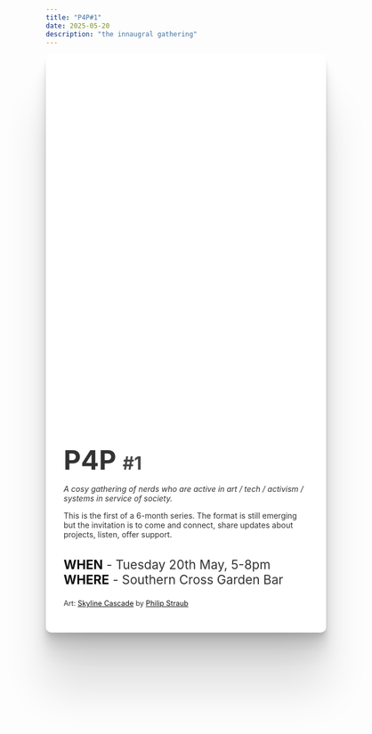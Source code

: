 ```yaml
---
title: "P4P#1"
date: 2025-05-20
description: "the innaugral gathering"
---
```


<div class="card">
  <div class="hero" ></div>

  <div class="body">

  <h1>
    P4P
    <span>#1</span>
  </h1>

  _A cosy gathering of nerds who are active in art / tech / activism / systems in service of society._

  This is the first of a 6-month series. The format is still emerging but the invitation is to come and connect, share updates about projects, listen, offer support.

  <div class="details">

  **WHEN** - Tuesday 20th May, 5-8pm <br />
  **WHERE** - Southern Cross Garden Bar

  </div>

  <div class="art">

  Art: [Skyline Cascade](https://scryfall.com/card/bfz/246/skyline-cascade) by [Philip Straub](https://www.artstation.com/philipstraub52)
  </div>

  </div>
</div>

<style>
  .card {
    color: #333;

    h1 {
      color: #333; 
    }
  }
  .card {
    --radius: 10px;
    /* max-width: 800px; */
    background: white;
    box-shadow: 
      0 2.8px 2.2px rgba(0, 0, 0, 0.034),
      0 6.7px 5.3px rgba(0, 0, 0, 0.048),
      0 12.5px 10px rgba(0, 0, 0, 0.06),
      0 22.3px 17.9px rgba(0, 0, 0, 0.072),
      0 41.8px 33.4px rgba(0, 0, 0, 0.086),
      0 100px 80px rgba(0, 0, 0, 0.12);
    border-radius: var(--radius);

    display: grid;
    grid-template-rows: auto auto;

    .hero {
      height: 600px;
      background-image: url('./featured.jpg');
      background-size: cover;
      border-radius: var(--radius) var(--radius) 0 0;
    }

    .body {
      padding: 0 2rem 2rem 2rem;
      h1 {
        font-size: 3rem;
        padding-top: 2rem;
        padding-bottom: 0;
        border: none;
        margin-bottom: 0;
        span {
          font-size: 2rem;
          opacity: 0.9;
        }
      }

      .details {
        margin-top: 2rem;
        font-size: 1.4rem;

        strong {
          color: #111 !important;
        }
      }

      .art {
        font-size: 0.8rem;
        a {
          color: #111;
          text-decoration: underline;
        }
      }
    }
  }
</style>

<style>
  @media (max-width: 768px) {
    .card {
      margin-left: -2rem;
      margin-right: -2rem;
    }
  }
<style>
